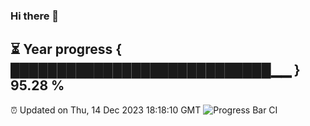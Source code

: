 ### Hi there 👋
⏳ Year progress { ████████████████████████████▁▁ } 95.28 %
---
⏰ Updated on Thu, 14 Dec 2023 18:18:10 GMT
![Progress Bar CI](https://github.com/liununu/liununu/workflows/Progress%20Bar%20CI/badge.svg)
